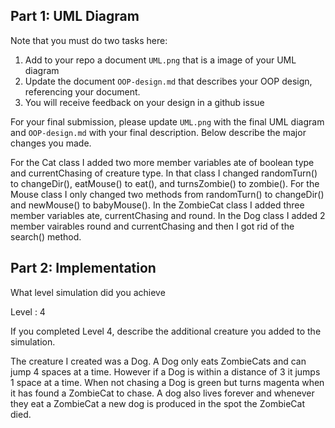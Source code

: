 ## Part 1: UML Diagram

Note that you must do two tasks here:

1. Add to your repo a document `UML.png` that is a image of your UML diagram
2. Update the document `OOP-design.md` that describes your OOP design, referencing your document.
3. You will receive feedback on your design in a github issue

For your final submission, please update `UML.png` with the final UML diagram and `OOP-design.md` with your final description. Below describe the major changes you made.

For the Cat class I added two more member variables ate of boolean type and currentChasing of creature type. In that class I changed randomTurn() to changeDir(), eatMouse() to eat(), and turnsZombie() to zombie(). For the Mouse class I only changed two methods from randomTurn() to changeDir() and newMouse() to babyMouse(). In the ZombieCat class I added three member variables ate, currentChasing and round. In the Dog class I added 2 member vairables round and currentChasing and then I got rid of the search() method.

## Part 2: Implementation

What level simulation did you achieve

Level : 4 

If you completed Level 4, describe the additional creature you added to the simulation.

The creature I created was a Dog. A Dog only eats ZombieCats and can jump 4 spaces at a time. However if a Dog is within a distance of 3 it jumps 1 space at a time. When not chasing a Dog is green but turns magenta when it has found a ZombieCat to chase. A dog also lives forever and whenever they eat a ZombieCat a new dog is produced in the spot the ZombieCat died.

